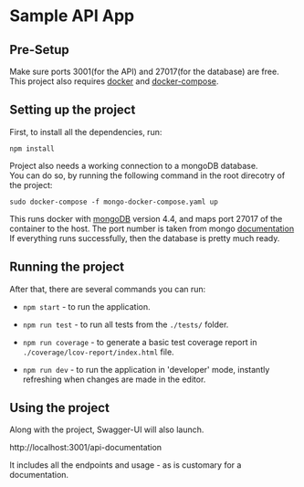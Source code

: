# Sample API App

## Pre-Setup

Make sure ports 3001(for the API) and 27017(for the database) are free.\
This project also requires [docker](https://docs.docker.com/engine/install/ubuntu/) and [docker-compose](https://docs.docker.com/compose/install/).

## Setting up the project

First, to install all the dependencies, run:

`
npm install
`

Project also needs a working connection to a mongoDB database.\
You can do so, by running the following command in the root direcotry of the project:

`sudo docker-compose -f mongo-docker-compose.yaml up`

This runs docker with [mongoDB](https://www.mongodb.com/) version 4.4, and maps port 27017 of the container to the host.
The port number is taken from mongo [documentation](https://docs.mongodb.com/manual/reference/default-mongodb-port/)\
If everything runs successfully, then the database is pretty much ready.

## Running the project

After that, there are several commands you can run:

* `npm start` - to run the application.

* `npm run test` - to run all tests from the `./tests/` folder.

* `npm run coverage` - to generate a basic test coverage report
in `./coverage/lcov-report/index.html` file.

* `npm run dev` - to run the application in 'developer' mode,
instantly refreshing when changes are made in the editor.
  
## Using the project

Along with the project, Swagger-UI will also launch.

http://localhost:3001/api-documentation

It includes all the endpoints and usage - as is customary for a documentation.
